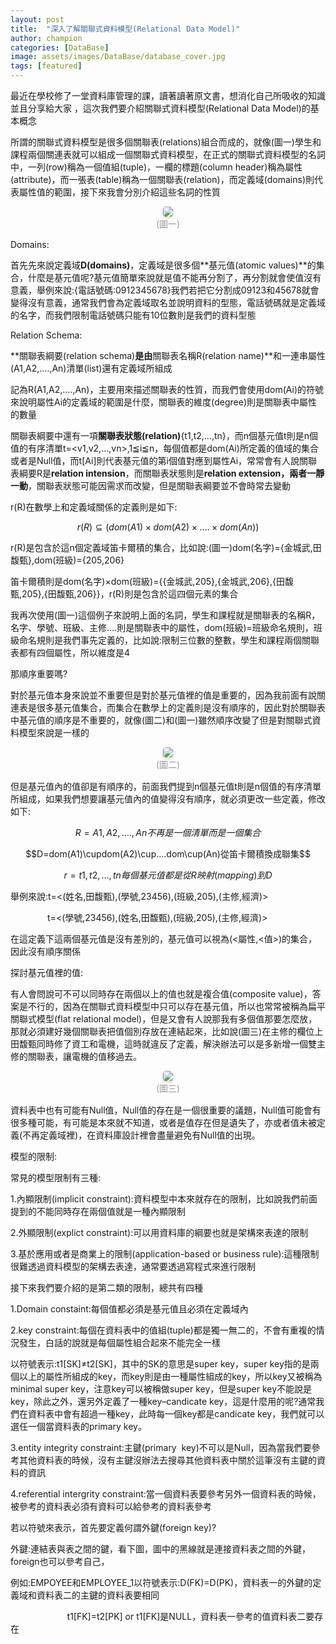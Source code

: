 ```yaml
---
layout: post
title:  "深入了解關聯式資料模型(Relational Data Model)"
author: champion
categories: [DataBase]
image: assets/images/DataBase/database_cover.jpg
tags: [featured]
---
```


最近在學校修了一堂資料庫管理的課，讀著讀著原文書，想消化自己所吸收的知識並且分享給大家 ，這次我們要介紹關聯式資料模型(Relational Data Model)的基本概念

所謂的關聯式資料模型是很多個關聯表(relations)組合而成的，就像(圖一)學生和課程兩個關連表就可以組成一個關聯式資料模型，在正式的關聯式資料模型的名詞中，一列(row)稱為一個值組(tuple)，一欄的標題(column header)稱為屬性(attribute)，而一張表(table)稱為一個關聯表(relation)，而定義域(domains)則代表屬性值的範圍，接下來我會分別介紹這些名詞的性質

<center>
    <img style="border-radius: 0.3125em;
    box-shadow: 0 2px 4px 0 rgba(34,36,38,.12),0 2px 10px 0 rgba(34,36,38,.08);" 
    src="../assets/images/DataBase/picture1.png">
    <br>
    <div style="color:orange; border-bottom: 0px solid #d9d9d9;
    display: inline-block;
    color: #999;
    padding: 1px;">(圖一)</div>
</center>

Domains:

首先先來說定義域**D(domains)**，定義域是很多個**基元值(atomic values)**的集合，什麼是基元值呢?基元值簡單來說就是值不能再分割了，再分割就會使值沒有意義，舉例來說:{電話號碼:0912345678}我們若把它分割成09123和45678就會變得沒有意義，通常我們會為定義域取名並說明資料的型態，電話號碼就是定義域的名字，而我們限制電話號碼只能有10位數則是我們的資料型態

Relation Schema:

**關聯表綱要(relation schema)**是由**關聯表名稱R(relation name)**和一連串屬性(A1,A2,….,An)清單(list)還有定義域所組成

記為R(A1,A2,….,An)，主要用來描述關聯表的性質，而我們會使用dom(Ai)的符號來說明屬性Ai的定義域的範圍是什麼，關聯表的維度(degree)則是關聯表中屬性的數量

關聯表綱要中還有一項**關聯表狀態(relation)**\{t1,t2,…,tn\}，而n個基元值t則是n個值的有序清單t=<v1,v2,…,vn>,1≦i≦n，每個值都是dom(Ai)所定義的值域的集合或者是Null值，而t[Ai]則代表基元值的第i個值對應到屬性Ai，常常會有人說關聯表綱要R是**relation intension**，而關聯表狀態則是**relation extension，兩者一靜一動**，關聯表狀態可能因需求而改變，但是關聯表綱要並不會時常去變動

r(R)在數學上和定義域關係的定義則是如下:

$$r(R) \subseteq (dom(A1) \times dom(A2) \times …. \times dom(An))$$

r(R)是包含於這n個定義域笛卡爾積的集合，比如說:(圖一)dom(名字)=\{金城武,田馥甄\},dom(班級)=\{205,206\}

笛卡爾積則是dom(名字)×dom(班級)=\{\{金城武,205\},\{金城武,206\},\{田馥甄,205\},\{田馥甄,206\}\}，r(R)則是包含於這四個元素的集合

我再次使用(圖一)這個例子來說明上面的名詞，學生和課程就是關聯表的名稱R，名字、學號、班級、主修….則是關聯表中的屬性，dom(班級)=班級命名規則，班級命名規則是我們事先定義的，比如說:限制三位數的整數，學生和課程兩個關聯表都有四個屬性，所以維度是4

那順序重要嗎?

對於基元值本身來說並不重要但是對於基元值裡的值是重要的，因為我前面有說關連表是很多基元值集合，而集合在數學上的定義則是沒有順序的，因此對於關聯表中基元值的順序是不重要的，就像(圖二)和(圖一)雖然順序改變了但是對關聯式資料模型來說是一樣的

<center>
    <img style="border-radius: 0.3125em;
    box-shadow: 0 2px 4px 0 rgba(34,36,38,.12),0 2px 10px 0 rgba(34,36,38,.08);" 
    src="../assets/images/DataBase/picture2.png">
    <br>
    <div style="color:orange; border-bottom: 0px solid #d9d9d9;
    display: inline-block;
    color: #999;
    padding: 1px;">(圖二)</div>
</center>

但是基元值內的值卻是有順序的，前面我們提到n個基元值t則是n個值的有序清單所組成，如果我們想要讓基元值內的值變得沒有順序，就必須更改一些定義，修改如下:

$$R={A1,A2,….,An}不再是一個清單而是一個集合$$

$$D=dom(A1)\cupdom(A2)\cup….dom\cup(An)從笛卡爾積換成聯集$$

$$r={t1,t2,…,tn}每個基元值都是從R映射(mapping)到D$$

舉例來說:t=<(姓名,田馥甄),(學號,23456),(班級,205),(主修,經濟)>

               t=<(學號,23456),(姓名,田馥甄),(班級,205),(主修,經濟)>

在這定義下這兩個基元值是沒有差別的，基元值可以視為(<屬性,<值>)的集合，因此沒有順序關係


探討基元值裡的值:

有人會問說可不可以同時存在兩個以上的值也就是複合值(composite value)，答案是不行的，因為在關聯式資料模型中只可以存在基元值，所以也常常被稱為扁平關聯式模型(flat relational model)，但是又會有人說那我有多個值那要怎麼放，那就必須建好幾個關聯表把值個別存放在連結起來，比如說(圖三)在主修的欄位上田馥甄同時修了資工和電機，這時就違反了定義，解決辦法可以是多新增一個雙主修的關聯表，讓電機的值移過去。

<center>
    <img style="border-radius: 0.3125em;
    box-shadow: 0 2px 4px 0 rgba(34,36,38,.12),0 2px 10px 0 rgba(34,36,38,.08);" 
    src="../assets/images/DataBase/picture3.png">
    <br>
    <div style="color:orange; border-bottom: 0px solid #d9d9d9;
    display: inline-block;
    color: #999;
    padding: 1px;">(圖三)</div>
</center>

資料表中也有可能有Null值，Null值的存在是一個很重要的議題，Null值可能會有很多種可能，有可能是本來就不知道，或者是值存在但是遺失了，亦或者值未被定義(不再定義域裡)，在資料庫設計裡會盡量避免有Null值的出現。

模型的限制:

常見的模型限制有三種:

1.內顯限制(implicit constraint):資料模型中本來就存在的限制，比如說我們前面提到的不能同時存在兩個值就是一種內顯限制

2.外顯限制(explict constraint):可以用資料庫的綱要也就是架構來表達的限制

3.基於應用或者是商業上的限制(application-based or business rule):這種限制很難透過資料模型的架構去表達，通常要透過寫程式來進行限制


接下來我們要介紹的是第二類的限制，總共有四種

1.Domain constaint:每個值都必須是基元值且必須在定義域內

2.key constraint:每個在資料表中的值組(tuple)都是獨一無二的，不會有重複的情況發生，白話的說就是每個屬性組合起來不能完全一樣

以符號表示:t1[SK]≠t2[SK]，其中的SK的意思是super key，super key指的是兩個以上的屬性所組成的key，而key則是由一種屬性組成的key，所以key又被稱為minimal super key，注意key可以被稱做super key，但是super key不能說是key，除此之外，還另外定義了一種key–candicate key，這是什麼用的呢?通常我們在資料表中會有超過一種key，此時每一個key都是candicate key，我們就可以選任一個當資料表的primary key。

3.entity integrity constraint:主鍵(primary  key)不可以是Null，因為當我們要參考其他資料表的時候，沒有主鍵沒辦法去搜尋其他資料表中關於這筆沒有主鍵的資料的資訊

4.referential intergrity constraint:當一個資料表要參考另外一個資料表的時候，被參考的資料表必須有資料可以給參考的資料表參考

若以符號來表示，首先要定義何謂外鍵(foreign key)?

外鍵:連結表與表之間的鍵，看下圖，圖中的黑線就是連接資料表之間的外鍵，foreign也可以參考自己，

例如:EMPOYEE和EMPLOYEE_1以符號表示:D(FK)=D(PK)，資料表一的外鍵的定義域和資料表二的主鍵的資料表要相同

                       t1[FK]=t2[PK] or t1[FK]是NULL，資料表一參考的值資料表二要存在